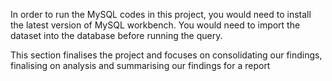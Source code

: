 In order to run the MySQL codes in this project, you would need to install the latest version of MySQL workbench. You would need to import the dataset into the database before running the query.

This section finalises the project and focuses on consolidating our findings, finalising on analysis and summarising our findings for a report

